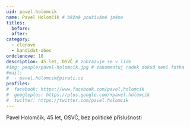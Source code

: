 ```yaml
---
uid: pavel.holomcik
name: Pavel Holomčík # běžně používáné jméno
titles:
  before: 
  after: 
category:
  - clenove
  - kandidat-obec
ordclenove: 10
description: 45 let, OSVČ # zobrazuje se v lide
#img: people/pavel-holomcik.jpg # zakomentuj radek dokud není fotka
#mail:
#  - pavel.holomcik@pirati.cz
profiles:
#  facebook: https://www.facebook.com/pavel.holomcik
#  googleplus: https://plus.google.com/+pavel.holomcik
#  twitter: https://twitter.com/pavel.holomcik
---
```


Pavel Holomčík, 45 let, OSVČ, bez politické příslušnosti
